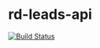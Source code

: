 # rd-leads-api  
[![Build Status](https://travis-ci.org/fabianopaes/rd-leads-api.svg?branch=master)](https://travis-ci.org/fabianopaes/rd-leads-api)